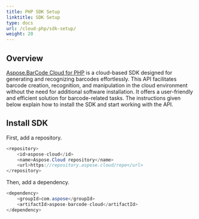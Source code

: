 ```yaml
---
title: PHP SDK Setup
linktitle: SDK Setup
type: docs
url: /cloud-php/sdk-setup/
weight: 20
---
```


## **Overview**
[Aspose.BarCode Cloud for PHP](https://products.aspose.cloud/barcode/php/) is a cloud-based SDK designed for generating and recognizing barcodes effortlessly. This API facilitates barcode creation, recognition, and manipulation in the cloud environment without the need for additional software installation. It offers a user-friendly and efficient solution for barcode-related tasks. The instructions given below explain how to install the SDK and start working with the API.

## **Install SDK**
First, add a repository.

```java
<repository>
    <id>aspose-cloud</id>
    <name>Aspose.Cloud repository</name>
    <url>https://repository.aspose.cloud/repo</url>
</repository>

```
Then, add a dependency.

```java
<dependency>
    <groupId>com.aspose</groupId>
    <artifactId>aspose-barcode-cloud</artifactId>
</dependency>
```
